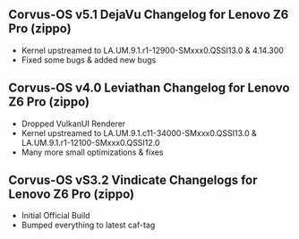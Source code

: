 ## Corvus-OS v5.1 DejaVu Changelog for Lenovo Z6 Pro (zippo)

- Kernel upstreamed to LA.UM.9.1.r1-12900-SMxxx0.QSSI13.0
  & 4.14.300
- Fixed some bugs & added new bugs

## Corvus-OS v4.0 Leviathan Changelog for Lenovo Z6 Pro (zippo)

- Dropped VulkanUI Renderer
- Kernel upstreamed to LA.UM.9.1.c11-34000-SMxxx0.QSSI13.0
  & LA.UM.9.1.r1-12100-SMxxx0.QSSI12.0
- Many more small optimizations & fixes

## Corvus-OS vS3.2 Vindicate Changelogs for Lenovo Z6 Pro (zippo)

- Initial Official Build
- Bumped everything to latest caf-tag
